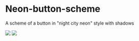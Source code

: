 # Neon-button-scheme
A scheme of a button in "night city neon" style with shadows

<img src="https://user-images.githubusercontent.com/37962512/194972171-61234324-ca85-40ab-ab62-493ef0ea32e9.png">

<img src="https://user-images.githubusercontent.com/37962512/194972366-a2056445-139f-4462-aea6-da8c7abd1a4d.png">

